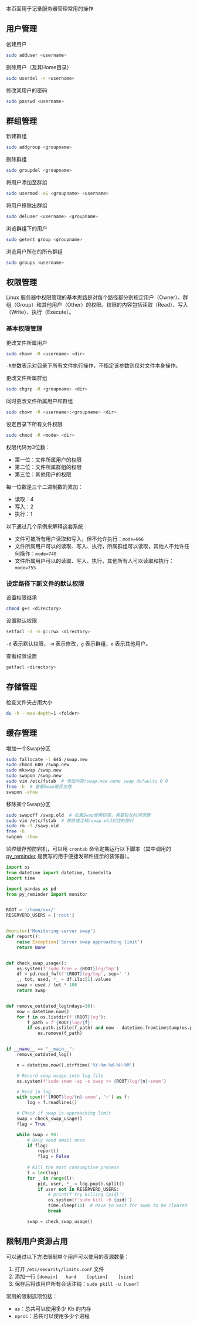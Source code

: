 本页面用于记录服务器管理常用的操作

## 用户管理

创建用户

```bash
sudo adduser <username>
```

删除用户（及其Home目录）

```bash
sudo userdel -r <username>
```

修改某用户的密码

```bash
sudo passwd <username>
```

## 群组管理

新建群组

```bash
sudo addgroup <groupname>
```

删除群组

```bash
sudo groupdel <groupname>
```

将用户添加至群组

```bash
sudo usermod -aG <groupname> <username>
```

将用户移除出群组

```bash
sudo deluser <username> <groupname>
```

浏览群组下的用户

```bash
sudo getent group <groupname>
```

浏览用户所在的所有群组

```bash
sudo groups <username>
```

## 权限管理

Linux 服务器中权限管理的基本思路是对每个路径都分别规定用户（Owner）、群组（Group）和其他用户（Other）的权限。权限的内容包括读取（Read）、写入（Write）、执行（Execute）。

### 基本权限管理

更改文件所属用户

```bash
sudo chown -R <username> <dir>
```

`-R`参数表示对目录下所有文件执行操作，不指定该参数则仅对文件本身操作。

更改文件所属群组

```bash
sudo chgrp -R <groupname> <dir>
```

同时更改文件所属用户和群组

```bash
sudo chown -R <username>:<groupname> <dir>
```

设定目录下所有文件权限

```bash
sudo chmod -R <mode> <dir>
```

权限代码为3位数：

- 第一位：文件所属用户的权限
- 第二位：文件所属群组的权限
- 第三位：其他用户的权限

每一位数是三个二进制数的累加：

- 读取：4
- 写入：2
- 执行：1

以下通过几个示例来解释这套系统：

- 文件可被所有用户读取和写入，但不允许执行：`mode=666`
- 文件所属用户可以的读取、写入、执行，所属群组可以读取，其他人不允许任何操作：`mode=740`
- 文件所属用户可以的读取、写入、执行，其他所有人可以读取和执行：`mode=755`

### 设定路径下新文件的默认权限

设置权限继承

```bash
chmod g+s <directory>
```

设置默认权限

```bash
setfacl -d -m g::rwx <directory>
```

`-d` 表示默认权限，`-m` 表示修改，`g` 表示群组，`o` 表示其他用户。

查看权限设置

```bash
getfacl <directory>
```

## 存储管理

检查文件夹占用大小

```bash
du -h --max-depth=1 <folder>
```

## 缓存管理

增加一个Swap分区

```bash
sudo fallocate -l 64G /swap.new
sudo chmod 600 /swap.new
sudo mkswap /swap.new
sudo swapon /swap.new
sudo vim /etc/fstab  # 增加内容/swap.new none swap defaults 0 0
free -h  # 查看Swap是否生效
swapon -show
```

移除某个Swap分区

```bash
sudo swapoff /swap.old  # 如果Swap使用较高，需要较长时间清理
sudo vim /etc/fstab  # 移除或注释/swap.old对应的那行
sudo rm -f /sawp.old
free -h
swapon -show
```

监控缓存预防宕机，可以用 `crontab` 命令定期运行以下脚本（其中调用的 [py_reminder](https://github.com/Wenzhi-Ding/py_reminder) 是我写的用于便捷发邮件提示的装饰器）。

```python
import os
from datetime import datetime, timedelta
import time

import pandas as pd
from py_reminder import monitor


ROOT = '/home/xxx/'
RESERVERD_USERS = ['root']


@monitor('Monitoring server swap')
def report():
    raise Exception('Server swap approaching limit')
    return None


def check_swap_usage():
    os.system(f'sudo free > {ROOT}log/tmp')
    df = pd.read_fwf(f'{ROOT}log/tmp', sep=' ')
    _, tot, used, *_ = df.iloc[1].values
    swap = used / tot * 100
    return swap


def remove_outdated_log(ndays=30):
    now = datetime.now()
    for f in os.listdir(f'{ROOT}log'):
        f_path = f'{ROOT}log/{f}'
        if os.path.isfile(f_path) and now - datetime.fromtimestamp(os.path.getmtime(f_path)) > timedelta(days=ndays):
            os.remove(f_path)


if __name__ == "__main__":
    remove_outdated_log()

    n = datetime.now().strftime('%Y-%m-%d-%H-%M')

    # Record swap usage into log file
    os.system(f'sudo smem -ap -s swap >> {ROOT}log/{n}-smem')

    # Read in log
    with open(f'{ROOT}log/{n}-smem', 'r') as f:
        log = f.readlines()

    # Check if swap is approaching limit
    swap = check_swap_usage()
    flag = True

    while swap > 90:
        # Only send email once
        if flag:
            report()
            flag = False
        
        # Kill the most consumptive process
        l = len(log)
        for _ in range(l):
            pid, user, *_ = log.pop().split()
            if user not in RESERVERD_USERS:
                # print(f'try killing {pid}')
                os.system(f'sudo kill -9 {pid}')
                time.sleep(10)  # Have to wait for swap to be cleared
                break

        swap = check_swap_usage()
```

## 限制用户资源占用

可以通过以下方法限制单个用户可以使用的资源数量：

1. 打开 `/etc/security/limits.conf` 文件
2. 添加一行 `[domain]   hard    [option]    [size]`
3. 保存后将该用户所有会话注销：`sudo pkill -u [user]`

常用的限制选项包括：

- `as`：总共可以使用多少 Kb 的内存
- `nproc`：总共可以使用多少个进程